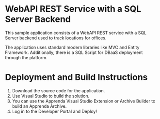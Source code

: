 # WebAPI REST Service with a SQL Server Backend
This sample application consists of a WebAPI REST service with a SQL Server backend used to track locations for offices. 

The application uses standard modern libraries like MVC and Entity Framework. Additionally, there is a SQL Script for DBaaS deployment through the platform. 

# Deployment and Build Instructions
1. Download the source code for the application.
2. Use Visual Studio to build the solution.
3. You can use the Apprenda Visual Studio Extension or Archive Builder to build an Apprenda Archive.
4. Log in to the Developer Portal and Deploy!
